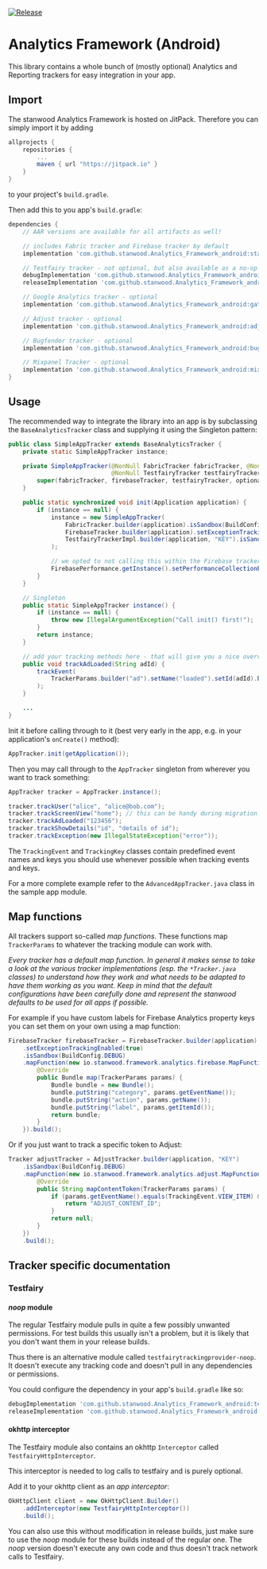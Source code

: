 [![Release](https://jitpack.io/v/stanwood/Analytics_Framework_android.svg?style=flat-square)](https://jitpack.io/#stanwood/Analytics_Framework_android)

# Analytics Framework (Android)

This library contains a whole bunch of (mostly optional) Analytics and Reporting trackers for easy integration in your app.

## Import

The stanwood Analytics Framework is hosted on JitPack. Therefore you can simply import it by adding

```groovy
allprojects {
    repositories {
        ...
        maven { url "https://jitpack.io" }
    }
}
```

to your project's `build.gradle`.

Then add this to you app's `build.gradle`:

```groovy
dependencies {
    // AAR versions are available for all artifacts as well!

    // includes Fabric tracker and Firebase tracker by default
    implementation 'com.github.stanwood.Analytics_Framework_android:stanwoodanalytics:$latest_version'

    // Testfairy tracker - not optional, but also available as a no-op variant which doesn't pull in any dependencies or permissions
    debugImplementation 'com.github.stanwood.Analytics_Framework_android:testfairytrackingprovider:$latest_version'
    releaseImplementation 'com.github.stanwood.Analytics_Framework_android:testfairytrackingprovider-noop:$latest_version'

    // Google Analytics tracker - optional
    implementation 'com.github.stanwood.Analytics_Framework_android:gatrackingprovider:$latest_version'

    // Adjust tracker - optional
    implementation 'com.github.stanwood.Analytics_Framework_android:adjusttrackingprovider:$latest_version'

    // Bugfender tracker - optional
    implementation 'com.github.stanwood.Analytics_Framework_android:bugfendertrackingprovider:$latest_version'

    // Mixpanel Tracker - optional
    implementation 'com.github.stanwood.Analytics_Framework_android:mixpaneltrackingprovider:$latest_version'
}
```

## Usage

The recommended way to integrate the library into an app is by subclassing the `BaseAnalyticsTracker` class and supplying it using the Singleton pattern:

```java
public class SimpleAppTracker extends BaseAnalyticsTracker {
    private static SimpleAppTracker instance;

    private SimpleAppTracker(@NonNull FabricTracker fabricTracker, @NonNull FirebaseTracker firebaseTracker,
                             @NonNull TestfairyTracker testfairyTracker, @Nullable Tracker... optional) {
        super(fabricTracker, firebaseTracker, testfairyTracker, optional);
    }

    public static synchronized void init(Application application) {
        if (instance == null) {
            instance = new SimpleAppTracker(
                FabricTracker.builder(application).isSandbox(BuildConfig.DEBUG).build(),
                FirebaseTracker.builder(application).setExceptionTrackingEnabled(true).isSandbox(BuildConfig.DEBUG).build(),
                TestfairyTrackerImpl.builder(application, "KEY").isSandbox(!BuildConfig.DEBUG).build()
            );

            // we opted to not calling this within the Firebase tracker module for you because enabling/disabling FirebasePerformance often differs from the sandbox setting for this module
            FirebasePerformance.getInstance().setPerformanceCollectionEnabled(!BuildConfig.DEBUG);
        }
    }

    // Singleton
    public static SimpleAppTracker instance() {
        if (instance == null) {
            throw new IllegalArgumentException("Call init() first!");
        }
        return instance;
    }

    // add your tracking methods here - that will give you a nice overview over all tracking that's happening in your app
    public void trackAdLoaded(String adId) {
        trackEvent(
            TrackerParams.builder("ad").setName("loaded").setId(adId).build()
        );
    }

    ...
}
```

Init it before calling through to it (best very early in the app, e.g. in your application's `onCreate()` method):

```java
AppTracker.init(getApplication());
```

Then you may call through to the `AppTracker` singleton from wherever you want to track something:

```java
AppTracker tracker = AppTracker.instance();

tracker.trackUser("alice", "alice@bob.com");
tracker.trackScreenView("home"); // this can be handy during migration from existing trackers, usually you should better define a more specific method like trackHome() in AppTracker
tracker.trackAdLoaded("123456");
tracker.trackShowDetails("id", "details of id");
tracker.trackException(new IllegalStateException("error"));
```

The `TrackingEvent` and `TrackingKey` classes contain predefined event names and keys you should use whenever possible when tracking events and keys.

For a more complete example refer to the `AdvancedAppTracker.java` class in the sample app module.

## Map functions

All trackers support so-called _map functions_. These functions map `TrackerParams` to whatever the tracking module can work with.

_Every tracker has a default map function. In general it makes sense to take a look at the various tracker implementations (esp. the `*Tracker.java` classes) to understand how they work and what needs to be adapted to have them working as you want. Keep in mind that the default configurations have been carefully done and represent the stanwood defaults to be used for all apps if possible._

For example if you have custom labels for Firebase Analytics property keys you can set them on your own using a map function:

```java
FirebaseTracker firebaseTracker = FirebaseTracker.builder(application)
    .setExceptionTrackingEnabled(true)
    .isSandbox(BuildConfig.DEBUG)
    .mapFunction(new io.stanwood.framework.analytics.firebase.MapFunction() {
        @Override
        public Bundle map(TrackerParams params) {
            Bundle bundle = new Bundle();
            bundle.putString("category", params.getEventName());
            bundle.putString("action", params.getName());
            bundle.putString("label", params.getItemId());
            return bundle;
        }
    }).build();
```

Or if you just want to track a specific token to Adjust:

```java
Tracker adjustTracker = AdjustTracker.builder(application, "KEY")
    .isSandbox(BuildConfig.DEBUG)
    .mapFunction(new io.stanwood.framework.analytics.adjust.MapFunction() {
        @Override
        public String mapContentToken(TrackerParams params) {
            if (params.getEventName().equals(TrackingEvent.VIEW_ITEM) && params.getName().equals("home")) {
                return "ADJUST_CONTENT_ID";
            }
            return null;
        }
    })
    .build();
```

## Tracker specific documentation

### Testfairy

#### _noop_ module
The regular Testfairy module pulls in quite a few possibly unwanted permissions. For test builds this usually isn't a problem, but it is likely that you don't want them in your release builds.

Thus there is an alternative module called `testfairytrackingprovider-noop`. It doesn't execute any tracking code and doesn't pull in any dependencies or permissions.

You could configure the dependency in your app's `build.gradle` like so:

```groovy
debugImplementation 'com.github.stanwood.Analytics_Framework_android:testfairytrackingprovider:$latest_version'
releaseImplementation 'com.github.stanwood.Analytics_Framework_android:testfairytrackingprovider-noop:$latest_version'
```

#### okhttp interceptor

The Testfairy module also contains an okhttp `Interceptor` called `TestfairyHttpInterceptor`.

This interceptor is needed to log calls to testfairy and is purely optional.

Add it to your okhttp client as an _app interceptor_:

```java
OkHttpClient client = new OkHttpClient.Builder()
    .addInterceptor(new TestfairyHttpInterceptor())
    .build();
```

You can also use this without modification in release builds, just make sure to use the _noop_ module for these builds instead of the regular one. The _noop_ version doesn't execute any own code and thus doesn't track network calls to Testfairy.